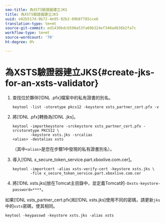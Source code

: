 ```yaml
---
seo-title: 為XSTS驗證器建立JKS
title: 為XSTS驗證器建立JKS
uuid: e02b517d-0b72-4e95-92b2-09b8f785cce6
translation-type: tm+mt
source-git-commit: ed1430bdcb590a53fa69b324ef340ad636b2fa7c
workflow-type: tm+mt
source-wordcount: '70'
ht-degree: 0%

---
```



# 為XSTS驗證器建立JKS{#create-jks-for-an-xsts-validator}

1. 查找位於夥伴[!DNL .pfx]檔案中的私有證書的別名。

   ```
   keytool -list -storetype pkcs12 -keystore xsts_partner_cert.pfx -v 
   ```

1. 將[!DNL .pfx]轉換為[!DNL .jks]。

   ```
   keytool -importkeystore -srckeystore xsts_partner_cert.pfx -srcstoretype PKCS12 \  
           -keystore xsts.jks -srcalias  
   <alias> -destalias xsts
   ```

   （其中`<alias>`是您在步驟1中發現的私有證書別名）。
1. 導入[!DNL x_secure_token_service.part.xboxlive.com.cer]。

   ```
   keytool -importcert -alias xsts-verify-cert -keystore xsts.jks \  
           -file x_secure_token_service.part.xboxlive.com.cer 
   ```

1. 將[!DNL xsts.jks]放在Tomcat主目錄中，並定義Tomcat的`-Dxsts-keystore-password=****`。

如果[!DNL xsts_partner_cert.pfx]和[!DNL xsts.jks]使用不同的密碼，請更新`jks`中的`xsts`密碼，使其相同。

```
keytool -keypasswd -keystore xsts.jks -alias xsts 
```
